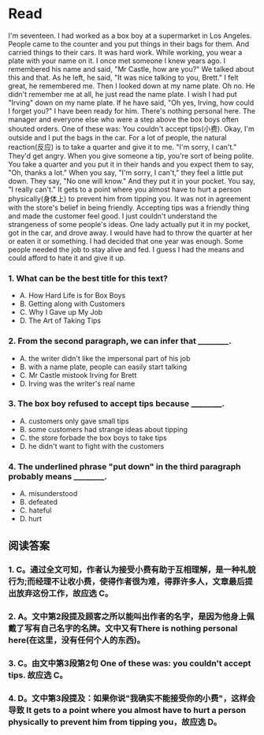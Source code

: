 # Read
I'm seventeen. I had worked as a box boy at a supermarket in Los Angeles. People came to the counter and you put things in their bags for them. And carried things to their cars. It was hard work.
While working, you wear a plate with your name on it. I once met someone I knew years ago. I remembered his name and said, "Mr Castle, how are you?" We talked about this and that. As he left, he said, "It was nice talking to you, Brett." I felt great, he remembered me. Then I looked down at my name plate. Oh no. He didn't remember me at all, he just read the name plate. I wish I had put "Irving" down on my name plate. If he have said, "Oh yes, Irving, how could I forget you?" I have been ready for him. There's nothing personal here.
The manager and everyone else who were a step above the box boys often shouted orders. One of these was: You couldn't accept tips(小费). Okay, I'm outside and I put the bags in the car. For a lot of people, the natural reaction(反应) is to take a quarter and give it to me. "I'm sorry, I can't." They'd get angry. When you give someone a tip, you're sort of being polite. You take a quarter and you put it in their hands and you expect them to say, "Oh, thanks a lot." When you say, "I'm sorry, I can't," they feel a little put down. They say, "No one will know." And they put it in your pocket. You say, "I really can't." It gets to a point where you almost have to hurt a person physically(身体上) to prevent him from tipping you. It was not in agreement with the store's belief in being friendly. Accepting tips was a friendly thing and made the customer feel good. I just couldn't understand the strangeness of some people's ideas. One lady actually put it in my pocket, got in the car, and drove away. I would have had to throw the quarter at her or eaten it or something.
I had decided that one year was enough. Some people needed the job to stay alive and fed. I guess I had the means and could afford to hate it and give it up.
### 1. What can be the best title for this text?
 * A. How Hard Life is for Box Boys
 * B. Getting along with Customers
 * C. Why I Gave up My Job
 * D. The Art of Taking Tips
### 2. From the second paragraph, we can infer that ________.
 * A. the writer didn't like the impersonal part of his job
 * B. with a name plate, people can easily start talking
 * C. Mr Castle mistook Irving for Brett
 * D. Irving was the writer's real name
### 3. The box boy refused to accept tips because ________.
 * A. customers only gave small tips
 * B. some customers had strange ideas about tipping
 * C. the store forbade the box boys to take tips
 * D. he didn't want to fight with the customers
### 4. The underlined phrase "put down" in the third paragraph probably means ________.
 * A. misunderstood 
 * B. defeated
 * C. hateful 
 * D. hurt
## 阅读答案
### 1. C。通过全文可知，作者认为接受小费有助于互相理解，是一种礼貌行为;而经理不让收小费，使得作者很为难，得罪许多人，文章最后提出放弃这份工作，故应选 C。
### 2. A。文中第2段提及顾客之所以能叫出作者的名字，是因为他身上佩戴了写有自己名字的名牌。文中又有There is nothing personal here(在这里，没有任何个人的东西)。
### 3. C。由文中第3段第2句 One of these was: you couldn't accept tips. 故应选 C。
### 4. D。文中第3段提及：如果你说"我确实不能接受你的小费"，这样会导致 It gets to a point where you almost have to hurt a person physically to prevent him from tipping you，故应选 D。
